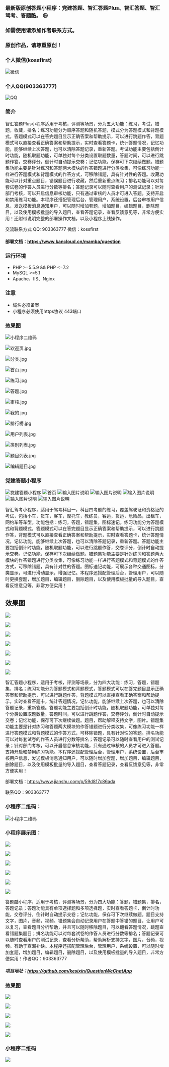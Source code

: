 ### 最新版原创答题小程序：党建答题、智汇答题Plus、智汇答题、智汇驾考、答题酷。 :smiley: 
### 如需使用请添加作者联系方式。

### 原创作品，请尊重原创！

### 个人微信(kossfirst)

![微信](https://bmob-cdn-24322.bmobcloud.com/2021/09/10/d8f8b5b8405965ae803127288207248c.jpg)


### 个人QQ(903363777)

![QQ](https://bmob-cdn-24322.bmobcloud.com/2021/09/10/005854a84090f6d180ab6d0df5a2684e.jpg)


### 简介
智汇答题Plus小程序适用于考核，评测等场景，分为五大功能：练习，考试，错题，收藏，排名；练习功能分为顺序答题和随机答题，模式分为答题模式和背题模式，答题模式可以在答完题目显示正确答案和帮助提示，可以进行跳题作答，背题模式可以直接查看正确答案和帮助提示，实时查看答题卡，统计答题情况，记忆功能，能够继续上次答题，也可以清除答题记录，重新答题。考试功能主要包括倒计时功能，随机取题功能，可单独对每个分类设置取题数量，答题时间，可以进行跳题作答，交卷评分，倒计时自动提示交卷；记忆功能，保存可下次继续做题。错题集功能主要是针对练习和答题两大模块的作答错题进行分类收集，可像练习功能一样进行答题模式和背题模式的作答方式，可移除错题，具有针对性的答题。收藏功能可以针对重点题目，错误题目进行收藏，然后重新重点练习；排名功能可以对每套试卷的作答人员进行分数等排名；答题记录可以随时查看用户的测试记录；针对部门考核，可以开启信息审核功能，只有通过审核的人员才可进入答题。支持开启和禁用练习功能。本程序还搭配管理后台，管理用户，系统设置，后台审核用户信息，发送模板消息通知用户，可以随时增加套题，增加题目，编辑题目，删除题目，以及使用模板批量的导入题目，查看答题记录，查看反馈意见等，非常方便实用！还附带说明完整的部署操作文档，以及小程序上线操作。

交流联系方式 QQ: 903363777 微信：kossfirst

#### 部署文档：https://www.kancloud.cn/mamba/question

### 运行环境
* PHP >=5.5.9 && PHP <=7.2
* MySQL >=5.1
* Apache、IIS、Nginx

### 注意
* 域名必须备案
* 小程序必须使用https协议 443端口

### 效果图
![小程序二维码](https://bmob-cdn-24322.bmobcloud.com/2021/09/10/642e87d1404185da806a7e5856212f54.jpg)


![欢迎页.jpg](https://bmob-cdn-24322.bmobcloud.com/2021/09/10/2857d90540055413809d81989423d890.jpg)

![分类.jpg](https://bmob-cdn-24322.bmobcloud.com/2021/09/10/f6bcd8a8408506d2807a71476c67df1a.jpg)

![首页.jpg](https://bmob-cdn-24322.bmobcloud.com/2021/09/10/683d65de40b5bcfa8028e7137cb6edd2.jpg)

![练习.jpg](https://bmob-cdn-24322.bmobcloud.com/2021/09/10/e7a2187e407c5f49809120b3746bcc96.jpg)

![答题.jpg](https://bmob-cdn-24322.bmobcloud.com/2021/09/10/e09df14e40e324e780de0e87f35a4490.jpg)

![审核.jpg](https://bmob-cdn-24322.bmobcloud.com/2021/09/10/3b3187bd40fccda6802893d9cc352ec1.jpg)

![我的.jpg](https://bmob-cdn-24322.bmobcloud.com/2021/09/10/1347d8ad400a77c680ec0677f8993abe.jpg)

![排行榜.jpg](https://bmob-cdn-24322.bmobcloud.com/2021/09/10/e115ffff40bbeb41808f60f7f9da404b.jpg)

![用户列表.jpg](https://images.gitee.com/uploads/images/2020/0611/100705_b81d2ec6_1400710.jpeg)

![类别列表.jpg](https://images.gitee.com/uploads/images/2020/0611/100706_1f2c6f3e_1400710.jpeg)

![题目列表.jpg](https://images.gitee.com/uploads/images/2020/0611/100705_ee4dd452_1400710.jpeg)

![编辑题目.jpg](https://images.gitee.com/uploads/images/2020/0611/100705_f4f464fd_1400710.jpeg)

### 党建答题小程序

![党建答题小程序](https://bmob-cdn-24322.bmobcloud.com/2021/09/10/505df4c54070609580c5be5f935e536f.jpg)
![首页](https://bmob-cdn-24322.bmobcloud.com/2021/09/10/e8bd45854043ef96804853a1ea59c2f2.png)
![输入图片说明](https://bmob-cdn-24322.bmobcloud.com/2021/09/10/a646b99340f1f13580c6cbed051848a6.png)
![输入图片说明](https://bmob-cdn-24322.bmobcloud.com/2021/09/10/70592eeb402a8eab80fa7c49fc0c3c6d.png)
![输入图片说明](https://bmob-cdn-24322.bmobcloud.com/2021/09/10/5d70c52c40391ba880f2aea2093ba5db.png)
![输入图片说明](https://bmob-cdn-24322.bmobcloud.com/2021/09/10/d8aae28e409dde6b80d9b1d5e07d281a.png)
![输入图片说明](https://bmob-cdn-24322.bmobcloud.com/2021/09/10/223e1c6540d268e880ce307d0b9c5534.png)

智汇驾考小程序，适用于驾考科目一，科目四考题的练习，覆盖驾驶证和资格证的考试，包括小车，货车，客车，摩托车，教练员，客运，货运，危险品，出租车，网约车等车型。功能包括：练习，答题，错题集，图标速记。练习功能分为答题模式和背题模式，答题模式可以在答完题目显示正确答案和帮助提示，可以进行跳题作答，背题模式可以直接查看正确答案和帮助提示，实时查看答题卡，统计答题情况，记忆功能，能够继续上次答题，也可以清除答题记录，重新答题。答题功能主要包括倒计时功能，随机取题功能，可以进行跳题作答，交卷评分，倒计时自动提示交卷。记忆功能，保存可下次继续做题。错题集功能主要是针对练习和答题两大模块的作答错题进行分类收集，可像练习功能一样进行答题模式和背题模式的作答方式，可移除错题，具有针对性的答题。图标速记功能，可展示各种交通图标，分类显示，可进行滑动显示，增强记忆。本程序还搭配管理后台，管理用户，可以随时更换套题，增加题目，编辑题目，删除题目，以及使用模板批量的导入题目，查看反馈意见等，非常方便实用！

## 效果图
![](https://bmob-cdn-24322.bmobcloud.com/2021/09/10/ee7154d6400c8d358091d39f801410c6.jpg)

![](https://bmob-cdn-24322.bmobcloud.com/2021/09/10/11cef7d840bd9b6380f7de78aba23bbc.jpg)

![](https://bmob-cdn-24322.bmobcloud.com/2021/09/10/4dadce4f4058e2f78043643fd536a123.jpg)

![](https://bmob-cdn-24322.bmobcloud.com/2021/09/10/5ece5017409f82f580cde5289e5a382a.jpg)

![](https://bmob-cdn-24322.bmobcloud.com/2021/09/10/5f19612740980b3280f447eacb462fb0.jpg)

![](https://bmob-cdn-24322.bmobcloud.com/2021/09/10/cce28cca4082b414802d7ffaa1eb993a.jpg)

![](https://bmob-cdn-24322.bmobcloud.com/2021/09/10/abe2c1da407cac738056c5a27fb746b0.jpg)


智汇答题小程序，适用于考核，评测等场景，分为四大功能：练习，答题，错题集，排名；练习功能分为答题模式和背题模式，答题模式可以在答完题目显示正确答案和帮助提示，可以进行跳题作答，背题模式可以直接查看正确答案和帮助提示，实时查看答题卡，统计答题情况，记忆功能，能够继续上次答题，也可以清除答题记录，重新答题。答题功能主要包括倒计时功能，随机取题功能，可单独对每个分类设置取题数量，答题时间，可以进行跳题作答，交卷评分，倒计时自动提示交卷；记忆功能，保存可下次继续做题。题目，帮助解释支持文字，图片。错题集功能主要是针对练习和答题两大模块的作答错题进行分类收集，可像练习功能一样进行答题模式和背题模式的作答方式，可移除错题，具有针对性的答题。排名功能可以对每套试卷的作答人员进行分数等排名；答题记录可以随时查看用户的测试记录；针对部门考核，可以开启信息审核功能，只有通过审核的人员才可进入答题。支持开启和禁用练习功能。本程序还搭配管理后台，管理用户，系统设置，后台审核用户信息，发送模板消息通知用户，可以随时增加套题，增加题目，编辑题目，删除题目，以及使用模板批量的导入题目，查看答题记录，查看反馈意见等，非常方便实用！

部署文档：https://www.jianshu.com/p/59d817c86ada


联系QQ：903363777

### 小程序二维码：

![小程序二维码](https://bmob-cdn-24322.bmobcloud.com/2021/09/10/cfd3abd340b997648066e1b3f8eb01ef.jpg)


### 小程序展示图：
![](https://bmob-cdn-24322.bmobcloud.com/2021/09/10/481c6fa0403a5e4980ed7b86ebd9e9da.jpg)

![](https://bmob-cdn-24322.bmobcloud.com/2021/09/10/401a400840831f6d80c709f7ab5497f1.jpg)

![](https://bmob-cdn-24322.bmobcloud.com/2021/09/10/3b3187bd40fccda6802893d9cc352ec1.jpg)

![](https://bmob-cdn-24322.bmobcloud.com/2021/09/10/b61e059340d0917380e69b3acb61e235.jpg)

![](https://bmob-cdn-24322.bmobcloud.com/2021/09/10/17605dd640bbc83f80b1d34417b33222.jpg)

![](https://bmob-cdn-24322.bmobcloud.com/2021/09/10/266e754c40b2e37d80c5e35eb82845bf.jpg)




答题酷小程序，适用于考核，评测等场景，分为四大功能：答题，错题集，排名，答题记录；答题功能具有单项选择题和多项选择题，实时查看答题卡，倒计时功能，交卷评分，倒计时自动提示交卷；记忆功能，保存可下次继续做题。题目支持文字，图片，音频，视频。错题集会自动记录用户在答题中答错的题目，让用户可以复习，查看题目分析帮助，并且可以随时移除题目，可以翻看答题情况，跳题查看错题集题目；排名功能可以对每套试卷的作答人员进行分数等排名；答题记录可以随时查看用户的测试记录，查看分析帮助，帮助解析支持文字，图片，音频，视频。有助于查漏补缺。本程序还搭配管理后台，管理用户，系统设置，可以随时增加套题，增加题目，编辑题目，删除题目，以及使用模板批量的导入题目，非常方便实用！作者QQ：903363777


#####  项目地址：https://github.com/kesixin/QuestionWeChatApp

### 效果图
![](https://www.bmob.cn/uploads/attached/img/20181218/5c18945f84c41.jpg)

![](https://www.bmob.cn/uploads/attached/img/20181218/5c1894655e470.jpg)

![](https://www.bmob.cn/uploads/attached/img/20181218/5c1894698d769.jpg)

![](https://www.bmob.cn/uploads/attached/img/20181218/5c18946ec2011.jpg)

![](https://www.bmob.cn/uploads/attached/img/20181218/5c1894719c64a.jpg)

### 小程序二维码
![](https://www.bmob.cn/uploads/attached/app/logo/20181218/3843aba5-1b47-acd0-bffa-7aebbe4d4d2a.jpg)




